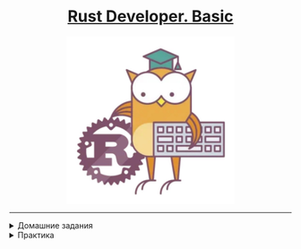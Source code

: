 <h1 style="text-align: center;"> 
<a href="https://otus.ru/lessons/rust-developer-basic/">Rust Developer. Basic</a>
</h1>

[//]: # (![]&#40;./docs/img.png =250x&#41;)

<img src="./docs/img.png" width="300" height="300"  style="display: block; margin-left: auto; margin-right: auto;" />

---

<details>
<summary>Домашние задания</summary>

1. [ Чиним, собираем и запускаем приложение](./docs/hw1.md)
2. [ Реализация функции](./docs/hw2.md)
3. [ Работа с кодом](./docs/hw3.md)
4. [ Заимствование](./docs/hw4.md)
5. [ Процедурный/объективный код](./docs/hw5.md)
6. [ Работа с кодом: дублирование кода](./docs/hw6.md)
</details>


<details>
<summary>Практика</summary>

* [Практика написания кода](./docs/PROBLEMS.md)
* [Практика на владение и заимствование](./docs/Practice_1.md)
</details>